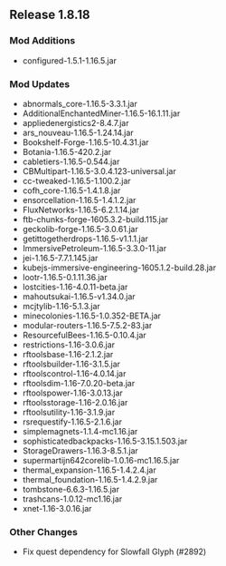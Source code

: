 ## Release 1.8.18

### Mod Additions
- configured-1.5.1-1.16.5.jar
### Mod Updates
- abnormals_core-1.16.5-3.3.1.jar
- AdditionalEnchantedMiner-1.16.5-16.1.11.jar
- appliedenergistics2-8.4.7.jar
- ars_nouveau-1.16.5-1.24.14.jar
- Bookshelf-Forge-1.16.5-10.4.31.jar
- Botania-1.16.5-420.2.jar
- cabletiers-1.16.5-0.544.jar
- CBMultipart-1.16.5-3.0.4.123-universal.jar
- cc-tweaked-1.16.5-1.100.2.jar
- cofh_core-1.16.5-1.4.1.8.jar
- ensorcellation-1.16.5-1.4.1.2.jar
- FluxNetworks-1.16.5-6.2.1.14.jar
- ftb-chunks-forge-1605.3.2-build.115.jar
- geckolib-forge-1.16.5-3.0.61.jar
- getittogetherdrops-1.16.5-v1.1.1.jar
- ImmersivePetroleum-1.16.5-3.3.0-11.jar
- jei-1.16.5-7.7.1.145.jar
- kubejs-immersive-engineering-1605.1.2-build.28.jar
- lootr-1.16.5-0.1.11.36.jar
- lostcities-1.16-4.0.11-beta.jar
- mahoutsukai-1.16.5-v1.34.0.jar
- mcjtylib-1.16-5.1.3.jar
- minecolonies-1.16.5-1.0.352-BETA.jar
- modular-routers-1.16.5-7.5.2-83.jar
- ResourcefulBees-1.16.5-0.10.4.jar
- restrictions-1.16-3.0.6.jar
- rftoolsbase-1.16-2.1.2.jar
- rftoolsbuilder-1.16-3.1.5.jar
- rftoolscontrol-1.16-4.0.14.jar
- rftoolsdim-1.16-7.0.20-beta.jar
- rftoolspower-1.16-3.0.13.jar
- rftoolsstorage-1.16-2.0.16.jar
- rftoolsutility-1.16-3.1.9.jar
- rsrequestify-1.16.5-2.1.6.jar
- simplemagnets-1.1.4-mc1.16.jar
- sophisticatedbackpacks-1.16.5-3.15.1.503.jar
- StorageDrawers-1.16.3-8.5.1.jar
- supermartijn642corelib-1.0.16-mc1.16.5.jar
- thermal_expansion-1.16.5-1.4.2.4.jar
- thermal_foundation-1.16.5-1.4.2.9.jar
- tombstone-6.6.3-1.16.5.jar
- trashcans-1.0.12-mc1.16.jar
- xnet-1.16-3.0.16.jar
### Other Changes
- Fix quest dependency for Slowfall Glyph (#2892)
